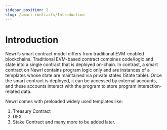 ```yaml
---
sidebar_position: 2
slug: /smart-contracts/Introduction
---
```


# Introduction


Newrl’s smart contract model differs from traditional EVM-enabled blockchains.
Traditional EVM-based contract combines code/logic and state into a single contract that is deployed on-chain.
In contrast, a smart contract on Newrl contains program logic only and are instances of a templates whose state are maintained via private states (State table). Once the smart contract is deployed, it can be accessed by external accounts, and these accounts interact with the program to store program interaction-related data.

Newrl comes with preloaded widely used templates like:
1. Treasury Contract
2. DEX
3. Stake Contract
and many more to be added later.